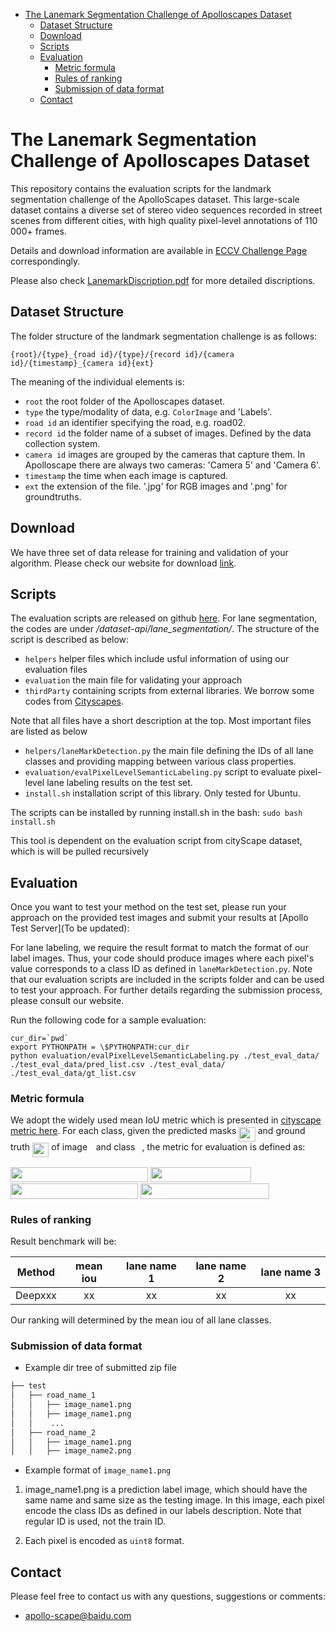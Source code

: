  * [The Lanemark Segmentation Challenge of Apolloscapes Dataset](#the-lanemark-segmentation-challenge-of-apolloscapes-dataset)
      * [Dataset Structure](#dataset-structure)
      * [Download](#download)
      * [Scripts](#scripts)
      * [Evaluation](#evaluation)
         * [Metric formula](#metric-formula)
         * [Rules of ranking](#rules-of-ranking)
         * [Submission of data format](#submission-of-data-format)
      * [Contact](#contact)


# The Lanemark Segmentation Challenge of Apolloscapes Dataset

This repository contains the evaluation scripts for the landmark segmentation challenge of the ApolloScapes dataset. This large-scale dataset contains a diverse set of stereo video sequences recorded in street scenes from different cities, with high quality pixel-level annotations of 110 000+ frames.

Details and download information are available in [ECCV Challenge Page](http://apolloscape.auto/ECCV/challenge.html) correspondingly.

Please also check [LanemarkDiscription.pdf](./LanemarkDiscription.pdf) for more detailed discriptions.

## Dataset Structure

The folder structure of the landmark segmentation challenge is as follows:
```
{root}/{type}_{road id}/{type}/{record id}/{camera id}/{timestamp}_{camera id}{ext}
```

The meaning of the individual elements is:
 - `root`      the root folder of the Apolloscapes dataset.
 - `type`      the type/modality of data, e.g. `ColorImage` and 'Labels'.
 - `road id`   an identifier specifying the road, e.g. road02.
 - `record id` the folder name of a subset of images. Defined by the data collection system. 
 - `camera id` images are grouped by the cameras that capture them. In Apolloscape there are always two cameras: 'Camera 5' and 'Camera 6'. 
 - `timestamp` the time when each image is captured.
 - `ext`       the extension of the file. '.jpg' for RGB images and '.png' for groundtruths.


## Download
We have three set of data release for training and validation of your algorithm. Please check our website for download [link](http://apolloscape.auto/lane_segmentation.html).

## Scripts

The evaluation scripts are released on github [here](https://github.com/ApolloScapeAuto/dataset-api). For lane segmentation, the codes are under */dataset-api/lane_segmentation/*. The structure of the script is described as below: 

 - `helpers`      helper files which include usful information of using our evaluation files
 - `evaluation`   the main file for validating your approach
 - `thirdParty`   containing scripts from external libraries. We borrow some codes from [Cityscapes](https://github.com/mcordts/cityscapesScripts).

Note that all files have a short description at the top. Most important files are listed as below
 - `helpers/laneMarkDetection.py`                    the main file defining the IDs of all lane classes and providing mapping between various class properties.
 - `evaluation/evalPixelLevelSemanticLabeling.py`    script to evaluate pixel-level lane labeling results on the test set.
 - `install.sh`                                      installation script of this library. Only tested for Ubuntu.

The scripts can be installed by running install.sh in the bash:
`sudo bash install.sh`

This tool is dependent on the evaluation script from cityScape dataset, which is will be pulled recursively

## Evaluation

Once you want to test your method on the test set, please run your approach on the provided test images and submit your results at [Apollo Test Server](To be updated):

For lane labeling, we require the result format to match the format of our label images. Thus, your code should produce images where each pixel's value corresponds to a class ID as defined in `laneMarkDetection.py`. Note that our evaluation scripts are included in the scripts folder and can be used to test your approach. For further details regarding the submission process, please consult our website.

Run the following code for a sample evaluation:
```
cur_dir=`pwd`
export PYTHONPATH = \$PYTHONPATH:cur_dir
python evaluation/evalPixelLevelSemanticLabeling.py ./test_eval_data/ ./test_eval_data/pred_list.csv ./test_eval_data/ ./test_eval_data/gt_list.csv
```

### Metric formula

We adopt the widely used mean IoU metric which is presented in [cityscape metric here](https://www.cityscapes-dataset.com/benchmarks/#scene-labeling-task). 
For each class, given the predicted masks <img src="/lane_segmentation/tex/b48f9a7b2f437d3195f6d31d2bc638a8.svg?invert_in_darkmode&sanitize=true" align=middle width=26.47306529999999pt height=22.465723500000017pt/> and ground truth <img src="/lane_segmentation/tex/61d9d0fc3372eb81de31c6e7eed6e705.svg?invert_in_darkmode&sanitize=true" align=middle width=26.47306529999999pt height=22.63846199999998pt/> of image <img src="/lane_segmentation/tex/77a3b857d53fb44e33b53e4c8b68351a.svg?invert_in_darkmode&sanitize=true" align=middle width=5.663225699999989pt height=21.68300969999999pt/> and class <img src="/lane_segmentation/tex/3e18a4a28fdee1744e5e3f79d13b9ff6.svg?invert_in_darkmode&sanitize=true" align=middle width=7.11380504999999pt height=14.15524440000002pt/>, the metric for evaluation is defined as: 

<img src="/lane_segmentation/tex/9e32ad2f1f8d49b96d0edf3297947e76.svg?invert_in_darkmode&sanitize=true" align=middle width=219.59248409999995pt height=24.65753399999998pt/>
<img src="/lane_segmentation/tex/d78dc64ea5382b305ce04f342a772153.svg?invert_in_darkmode&sanitize=true" align=middle width=161.6606904pt height=24.657735299999988pt/>
<img src="/lane_segmentation/tex/9ffe0c7d35f0eea9d3cc2eb25d9d0b09.svg?invert_in_darkmode&sanitize=true" align=middle width=203.72113574999997pt height=24.657735299999988pt/>
<img src="/lane_segmentation/tex/31f245f0af35e32eb71ab12b6bd844d1.svg?invert_in_darkmode&sanitize=true" align=middle width=205.8843336pt height=24.657735299999988pt/>

### Rules of ranking

Result benchmark will be:

| Method | mean iou | lane name 1 | lane name 2 | lane name 3| 
| ------ |:------:|:------:|:------:|:------:|
| Deepxxx |xx  | xx  | xx | xx | 

Our ranking will determined by the mean iou of all lane classes.


### Submission of data format
 - Example dir tree of submitted zip file
```bash
├── test
│   ├── road_name_1
│   │   ├── image_name1.png
│   │   ├── image_name1.png
│   │    ...
│   ├── road_name_2
│   │   ├── image_name1.png
│   │   ├── image_name2.png
```


- Example format of ```image_name1.png```

1. image_name1.png is a prediction label image, which should have the same name and same size as the testing image. In this image, each pixel encode the class IDs as defined in our labels description. Note that regular ID is used, not the train ID.

2. Each pixel is encoded as ```uint8``` format.

## Contact

Please feel free to contact us with any questions, suggestions or comments:

* apollo-scape@baidu.com

